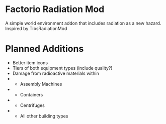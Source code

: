 # Factorio Radiation Mod

A simple world environment addon that includes radiation as a new hazard.
Inspired by TibsRadiationMod


# Planned Additions
- Better item icons
- Tiers of both equipment types (include quality?)
- Damage from radioactive materials within
- - Assembly Machines
- - Containers
- - Centrifuges
- - All other building types
